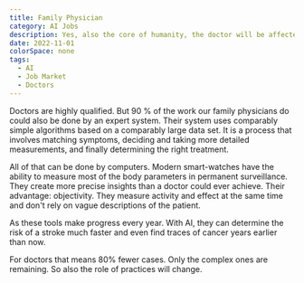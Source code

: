 ```yaml
---
title: Family Physician
category: AI Jobs
description: Yes, also the core of humanity, the doctor will be affected by AI
date: 2022-11-01
colorSpace: none
tags:
  - AI
  - Job Market
  - Doctors
---
```


Doctors are highly qualified. But 90 % of the work our family physicians do
could also be done by an expert system. Their system uses comparably simple
algorithms based on a comparably large data set. It is a process that involves
matching symptoms, deciding and taking more detailed measurements, and finally
determining the right treatment.

All of that can be done by computers. Modern smart-watches have the ability to
measure most of the body parameters in permanent surveillance. They create more
precise insights than a doctor could ever achieve. Their advantage: objectivity.
They measure activity and effect at the same time and don't rely on vague
descriptions of the patient.

As these tools make progress every year. With AI, they can determine the risk of
a stroke much faster and even find traces of cancer years earlier than now.

For doctors that means 80% fewer cases. Only the complex ones are remaining. So
also the role of practices will change.
